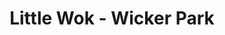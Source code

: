 ---
layout: place
title: "Little Wok - Wicker Park"
permalink: /illinois/chicago/little-wok-wicker-park.html
stateAbbr: IL
stateName: Illinois
cityName: Chicago
place_id: ChIJXegUymrTD4gRZd5LYkvw4Ec
photos:
  - name: >-
      places/ChIJXegUymrTD4gRZd5LYkvw4Ec/photos/AeeoHcJI3t9dfv7ixWJuNyQml6KY8IYIfQh-AqdKoZkKvmLT8KRUiWcvSBqGOAyfxM9XGcVtymVY-ky-8Q9vQA6bp9UXTGPbQ9iHgRdw_iMRmfzf_QFY2pR1UfYa30RnhHsLy68vIYYrFp-BreHID5xKwRKI-sXeIfuTqdMujG1FnsIeK5J4SeqblUzE-XFOqHKCeTXsWAsg3hQ5JOeBp1Wiafjg5LzUqzJFyzbhh0MFML09dNrUfmjqELVnOGdttXsLbNIJQeSOvQMN-pYYasVQoLxGo1fZ9FKsI5ToNVzB_Xqgtw
    widthPx: 4032
    heightPx: 3024
    authorAttributions:
      - displayName: Little Wok - Wicker Park
        uri: https://maps.google.com/maps/contrib/115652017194483470362
        photoUri: >-
          https://lh3.googleusercontent.com/a-/ALV-UjV4BTz-nrBLFxkYB0FJ4Y_hwUObv9vVPvCgF6uibq5j4lVynPc=s100-p-k-no-mo
    flagContentUri: >-
      https://www.google.com/local/imagery/report/?cb_client=maps_api_places.places_api&image_key=!1e10!2sAF1QipNHH9BfiqLltVz6EJM-hvHSAtdO1mX1kF6Tmggk&hl=en-US
    googleMapsUri: >-
      https://www.google.com/maps/place//data=!3m4!1e2!3m2!1sAF1QipNHH9BfiqLltVz6EJM-hvHSAtdO1mX1kF6Tmggk!2e10!4m2!3m1!1s0x880fd36aca14e85d:0x47e0f04b624bde65
  - name: >-
      places/ChIJXegUymrTD4gRZd5LYkvw4Ec/photos/AeeoHcKPps3HACDZk5f6g_jca5DpZen9JCwqAVki_1tv1LIm0sxmxPYA_9TKzQ3xcKSXYV3P70D7m45fjxKWrxjtBZiv_1MsrziUSf-ETEUOMXQ6zkUQ2KIweRtQIV6I6SDRUUx2J48kJyUC6ROUsjToiBP4YpOyYyC2GCUB8fSCwXZstpAkKhFUHpvj5wjmXU1PJl0_Qzm-SSS1AUtMHtrHUEtLgGdXcCjl4wyTTGhGAauQ8NttO8I186uEgD9knAbH4aFQdfB3rNu09w1c8N4gbB9rn-_QgTrFKvdegxtary1cWatqMyeOXXesY13mx_VHiMzC_L0I7dvchgFGe58GootZNk4oUI_IHmvadOybQLCmprVFMo0hdGG3D9mJaAociT4gci2KbgRP_8epT_1CYv9JurBmCeWvK8T_BGJsK_IjBA
    widthPx: 3024
    heightPx: 4032
    authorAttributions:
      - displayName: Kelsey Sanabria
        uri: https://maps.google.com/maps/contrib/116310230319657074247
        photoUri: >-
          https://lh3.googleusercontent.com/a-/ALV-UjU5azRThy4OqWh7xNsigM4CFbDJ2Pp8M-DIldNBmPfhJo5YMIZrwA=s100-p-k-no-mo
    flagContentUri: >-
      https://www.google.com/local/imagery/report/?cb_client=maps_api_places.places_api&image_key=!1e10!2sCIHM0ogKEICAgIDm9rf_Dw&hl=en-US
    googleMapsUri: >-
      https://www.google.com/maps/place//data=!3m4!1e2!3m2!1sCIHM0ogKEICAgIDm9rf_Dw!2e10!4m2!3m1!1s0x880fd36aca14e85d:0x47e0f04b624bde65
  - name: >-
      places/ChIJXegUymrTD4gRZd5LYkvw4Ec/photos/AeeoHcLO4tYRZEYy7Nm08X4eygoPL1d-QF7WVmcPsFqHJWMxvTQDMiAzVY8ioxfh8tO8mZh1VeHWlFD7We5MNUwZlQQYWXJEkb0IkwQSb_JkQhIts3mj8HajnZfRF4kshiyL4DF1GJFP-J0BjXY7-gNRA76kVYUv2o_dBXFG3Ibht5OAvzMAemLKovM_BkHJToyQahRCtvuehFhL6sE1NuSjfRiG6EbzY0ivHbEJExGoXpfhNRtU86_BN-kbPr35zIwLc57vfBXgAnlkS88BfA0eMZjq8f9JoX8ExqbjzxsgDt9SzLx8P8m1tRwfDfHwLBVXJiaB3XoussybujP3Hfhphx7rVYq7ag6UcC9KJUW2Pxpek466NACh2ATyCMEiduI4YTmlyFx1-U1kjcH7VMZuS1u6UUOAa71IIzS7YnZlNHNWGEHe
    widthPx: 3024
    heightPx: 4032
    authorAttributions:
      - displayName: Anya B
        uri: https://maps.google.com/maps/contrib/114015064148961278254
        photoUri: >-
          https://lh3.googleusercontent.com/a/ACg8ocKEt7ptjYvJCBASEJWfGhQ99-ltx7pjcFs3HybqZCJWg0952Q=s100-p-k-no-mo
    flagContentUri: >-
      https://www.google.com/local/imagery/report/?cb_client=maps_api_places.places_api&image_key=!1e10!2sCIHM0ogKEICAgICj3czw3AE&hl=en-US
    googleMapsUri: >-
      https://www.google.com/maps/place//data=!3m4!1e2!3m2!1sCIHM0ogKEICAgICj3czw3AE!2e10!4m2!3m1!1s0x880fd36aca14e85d:0x47e0f04b624bde65
  - name: >-
      places/ChIJXegUymrTD4gRZd5LYkvw4Ec/photos/AeeoHcIdfyVqaNnH2seLmb5tIsjPq-V6AiIf2qw8L2QX71Y-a49zrhBLB7f4ZBzkcrHVJfm7KzXDFBRa5i1bhSxZMUjE_Mow9pH9XX2PcJsXl5ZPxy4zKM-NhgMUhyyRJ3_wxXk1GP0sH-gpCxdeHPlIAKtUhw5xrS7ZGvqWzzSlQmZy9ye3b3-nq5bPo71lh8twma6HzrQecFNLVZq2KEWJwPpXbq_TOp20Zxw5O5JU3SdKf-DmmYPIVeXn482CDlWFVe6bLRaf4cCNicRpDqGxZNl21sgCYuPlsDmloTVNRUDNUW1R9QG-KvYYUOCKeiJMriSGXVIREm7uPhcTiUArFxf0E7qo-2KbaeNfxemokzlJkIhaYF8e9ejwLa3E9Kz6elGxj1QrNgGTgO5vWogu1NXGIH3bYqY2pDTFi7EkR2slYg
    widthPx: 4032
    heightPx: 3024
    authorAttributions:
      - displayName: Justine C
        uri: https://maps.google.com/maps/contrib/106901711684601567447
        photoUri: >-
          https://lh3.googleusercontent.com/a/ACg8ocL3J2MS4nfR-M2mbN7i3hwYk-wbIDq6Eqk9PRDc_c4bBjJ-wg=s100-p-k-no-mo
    flagContentUri: >-
      https://www.google.com/local/imagery/report/?cb_client=maps_api_places.places_api&image_key=!1e10!2sCIHM0ogKEICAgICmsZmaSA&hl=en-US
    googleMapsUri: >-
      https://www.google.com/maps/place//data=!3m4!1e2!3m2!1sCIHM0ogKEICAgICmsZmaSA!2e10!4m2!3m1!1s0x880fd36aca14e85d:0x47e0f04b624bde65
  - name: >-
      places/ChIJXegUymrTD4gRZd5LYkvw4Ec/photos/AeeoHcLFVdWHcqMjXOn3Nyeg9R_GfrvJZFYv0-xIag0zH2G2dzjuxorlUaXBZK4J1bOXf_MilSq3h5jEWTiM0AcdY0BQIRwNWnT6Zvjq54nBAsM8o7srRzYJSp5jZgAVqqWwIQ6TMGX42pNJa3Zaelqi0UP1JCITkGftZAdxejvaKhfLY2hbrdM_Qlg77vl13IF3HMNwDU1Yb7Fu5a6Lxl6NFGfP4vQKwr7hsKhC49zyvjHWO8dvtQstzSgAwWSBWTPNTrLjAnI9l9Wr_ex2_AVKW06N35DzxeNxTnfxZmC0Kszg5THiu1_kFmAQZpAtylql_RJyugeVS1KrEtnkb9lebGPSDOz1a-e30AAov5S8OEiD5fB2W4cC6ev881CHos45rvQDdDFVjM04XsoZog0GpmNQlTUVenRG7-r6kT5r1zo
    widthPx: 3024
    heightPx: 4032
    authorAttributions:
      - displayName: Gerald Red Amlih
        uri: https://maps.google.com/maps/contrib/105016915051757088817
        photoUri: >-
          https://lh3.googleusercontent.com/a-/ALV-UjV0YbU5O1vpCWoLJeIcs2vrLQZjdFnj5KujXhYEER_Jz05zZ6G9=s100-p-k-no-mo
    flagContentUri: >-
      https://www.google.com/local/imagery/report/?cb_client=maps_api_places.places_api&image_key=!1e10!2sCIHM0ogKEICAgID7_Y_jOA&hl=en-US
    googleMapsUri: >-
      https://www.google.com/maps/place//data=!3m4!1e2!3m2!1sCIHM0ogKEICAgID7_Y_jOA!2e10!4m2!3m1!1s0x880fd36aca14e85d:0x47e0f04b624bde65
  - name: >-
      places/ChIJXegUymrTD4gRZd5LYkvw4Ec/photos/AeeoHcID8Xq9TW50Vhom13H1yXjdbihjrIPQacqW5Pz7OllbMAONNzCwK3_wc9r47PFX4l-2-34dk5evRPmN-Veo3Ulg4YbHijSnDIB6n0FFbxUF6A9rowGw3dU_LygYzWZf81SKtbWTboLYJ0yAcNRL3nPQzlfxYtD3l4sfezwEAp_-gTvvyN_w_d7xMHOCGx0Sol050K9tjR6uMm-6mldX643Pi5uVpo8LmFPgwPWvmxsHeXnIXmN0UIWdaScsm0edW80lydOHQ3bw81OWG6O4QV6Qv7SPFJm2Mylfh7UuzwMqLwXOF6HS4ErbMocXzs9hfcforXI6EKtVSnhSYxvJ81SXWUALBkyW8RATvZUH1_Hy5pWWHYf2X_BMRq__SJcczVTyuDROvwPSTk-IIuRdoN-iccNMl1Ggk9JyF_Ers8jmBw2U
    widthPx: 3024
    heightPx: 4032
    authorAttributions:
      - displayName: Anya B
        uri: https://maps.google.com/maps/contrib/114015064148961278254
        photoUri: >-
          https://lh3.googleusercontent.com/a/ACg8ocKEt7ptjYvJCBASEJWfGhQ99-ltx7pjcFs3HybqZCJWg0952Q=s100-p-k-no-mo
    flagContentUri: >-
      https://www.google.com/local/imagery/report/?cb_client=maps_api_places.places_api&image_key=!1e10!2sCIHM0ogKEICAgICj3czwvAE&hl=en-US
    googleMapsUri: >-
      https://www.google.com/maps/place//data=!3m4!1e2!3m2!1sCIHM0ogKEICAgICj3czwvAE!2e10!4m2!3m1!1s0x880fd36aca14e85d:0x47e0f04b624bde65
  - name: >-
      places/ChIJXegUymrTD4gRZd5LYkvw4Ec/photos/AeeoHcIugmgD7V8691Cdxa_uBt6JyFwW1nUI88qSettsLAxSMM2wclyUeEgG5hHvECE1w7ktvXEgwR151kS-heDCODcxuVssHQD1jGUKH7pG9IQpnoLE1scIJuzOKyhyQKa8VYlB42lHg2stBcOhQ_r9G6xXAyH74A8SKrBt4vJ2q0J_5kjpU6dYLqOZ7d7XQ-Zh2AAaJj_zco8H00oU8H6nQIA41hd5WOnmnWzuNPKBO98fYScrJAT6yFN1ZSCNa2LJi4oo40Ms3V4oYpmEkVi_i9LP6-ktRF3VEOTM_2Jizim4fZeBC7H1FCaw0yE0AEIKAaLpsB89roOvq23J8leamaAALQA_s5LxqslbKrcc0ZpOMVYs03CfbMwquMAB0r_yvK2FztGcWFaMWVfrJuJgBHCYBhlrxZJWu8ppyz_SmMbBlqS4
    widthPx: 3600
    heightPx: 4800
    authorAttributions:
      - displayName: Gerald Red Amlih
        uri: https://maps.google.com/maps/contrib/105016915051757088817
        photoUri: >-
          https://lh3.googleusercontent.com/a-/ALV-UjV0YbU5O1vpCWoLJeIcs2vrLQZjdFnj5KujXhYEER_Jz05zZ6G9=s100-p-k-no-mo
    flagContentUri: >-
      https://www.google.com/local/imagery/report/?cb_client=maps_api_places.places_api&image_key=!1e10!2sCIHM0ogKEICAgID7_Y_juAE&hl=en-US
    googleMapsUri: >-
      https://www.google.com/maps/place//data=!3m4!1e2!3m2!1sCIHM0ogKEICAgID7_Y_juAE!2e10!4m2!3m1!1s0x880fd36aca14e85d:0x47e0f04b624bde65
  - name: >-
      places/ChIJXegUymrTD4gRZd5LYkvw4Ec/photos/AeeoHcIv7TBse4dkp4lx7Yp0ykKfAKmwYr0BoeXTfkBD-rqmZ2mw_HwPjkBTxFcBpwtVvnCiU_aemxiJm-xvZcQIn0QhyTNN3U0saGBnJbA_MpOjNXb7390f2YWNSIvTnVa7je5pDz-pxJIR5_XaWeLjnFBMhGfpSmtclIRlLVaoV9dwFfkKBMd9U2DANsyTpDFBEkHBpnCdWg0QIv0JE1KferLP6ToZBMG-PGnuqkgpHnZ4gC3WW2p0-ZvokwkiK7HczglPRCs_pJbnOjb3F_pFebjJ-1ZmzVrWMtoPVpb-iO-w1roQuu0yRoojGD4kDAfmjORMwyYsivtIBpQPH01C_vBV6-4aCAPyV-VltHdwFPH6YEyvUDG9tG0zJ_BfqPxMzjDlfV5yUwfs8NBTw61PsX3za0tqqxjqF4XRYpjhNgSFlQ
    widthPx: 3600
    heightPx: 4800
    authorAttributions:
      - displayName: Jennifer Winthurst
        uri: https://maps.google.com/maps/contrib/106162101732514347568
        photoUri: >-
          https://lh3.googleusercontent.com/a-/ALV-UjWtSLMznesewpGWgb-IVVskSejZnhSv0nvwMxpvlDaNzYeyLZqiCw=s100-p-k-no-mo
    flagContentUri: >-
      https://www.google.com/local/imagery/report/?cb_client=maps_api_places.places_api&image_key=!1e10!2sCIHM0ogKEICAgICJtImSGg&hl=en-US
    googleMapsUri: >-
      https://www.google.com/maps/place//data=!3m4!1e2!3m2!1sCIHM0ogKEICAgICJtImSGg!2e10!4m2!3m1!1s0x880fd36aca14e85d:0x47e0f04b624bde65
  - name: >-
      places/ChIJXegUymrTD4gRZd5LYkvw4Ec/photos/AeeoHcJcSxcGTbhgILb02CdYZ58qfcBIyRY7Nvp8c3tYC1zQbC04EDRyghUzH4_RAoI9PzQMw7Nz5e8xZq4p8ruy97jxI0TySu9jqErmAZQSJ3khY4BmNGaYzWg3glgt-y2YNZJF9paIrunYDgfv8MWaTjiMj4ZAvtxD2m50aBvp6WLv09U3tXhUW2YP6tNR0REO4fAEbCHYz4ZKNjivX3hZLIvva85uwKDMr_eH_7Q51XAe4OmHe0wMcXJEvQW9-qJmovT6YUhGyKjkbtHfQRh88lKl6IwViSNrAvCazamap-lr2UT5sHCbmsF4MZOtFlr_e1Abq8QnKvzTRMXTtElwE9b-AHaP_i00XQ6rliNZ0wdYL14RXkHq-aXrZ-ZFTINLr7Czyhwa2ipkduNMDtB3smqqA9fvlPczf6vwkwt-x7ZE5w
    widthPx: 3024
    heightPx: 4032
    authorAttributions:
      - displayName: Toeknee “The Italian Stallion” Castillo
        uri: https://maps.google.com/maps/contrib/118326316622410690093
        photoUri: >-
          https://lh3.googleusercontent.com/a-/ALV-UjWE7M9oFqfZPEP8CWL0oAAj7VFA99wf8qSJdOf5BVStXWQzm0ZC=s100-p-k-no-mo
    flagContentUri: >-
      https://www.google.com/local/imagery/report/?cb_client=maps_api_places.places_api&image_key=!1e10!2sCIHM0ogKEICAgIDpn5SOHA&hl=en-US
    googleMapsUri: >-
      https://www.google.com/maps/place//data=!3m4!1e2!3m2!1sCIHM0ogKEICAgIDpn5SOHA!2e10!4m2!3m1!1s0x880fd36aca14e85d:0x47e0f04b624bde65
  - name: >-
      places/ChIJXegUymrTD4gRZd5LYkvw4Ec/photos/AeeoHcIY7kuCnXPmE_NQ47lEyXqCAEkwTC-9aaWAL_VoyQloTUUIkxdrEUh5gSdYLp2j6gYGI6FKw3C3rskZQpPx-sz72iP6cmFcdGOnhzbB97mSXoJV9iYGRmWhaOMBVHaj4DmhLpdUxuKco2wV2pC-jLxsoLcrbRW0PQsgVBUuhAkndlxnWK8aqA9r_3rads5UwlzaTnl2XkN-VOSPW2QRS_Bc0CNDB8xr38RX_j7z8fRHDUraNTqEJ-UXYQlpe3UCwIiSQHE8w-WzkQrMXXFPmSIIbspJAcNFcyxnI9Oz1V1ojkEbDKkCdDc6O4hYtfixvxmqhfRSMdF3PXqGvguSp980qVTJu8eN-lCXS4sF9GSHPmhQ1sSltwWumTRGLjSwCz4kVFlEzul34QQI8zouWMFYDBHmuOBaXi1wSMzwFY3dvFB4
    widthPx: 3600
    heightPx: 4800
    authorAttributions:
      - displayName: Jennifer Winthurst
        uri: https://maps.google.com/maps/contrib/106162101732514347568
        photoUri: >-
          https://lh3.googleusercontent.com/a-/ALV-UjWtSLMznesewpGWgb-IVVskSejZnhSv0nvwMxpvlDaNzYeyLZqiCw=s100-p-k-no-mo
    flagContentUri: >-
      https://www.google.com/local/imagery/report/?cb_client=maps_api_places.places_api&image_key=!1e10!2sCIHM0ogKEICAgICJtImS-gE&hl=en-US
    googleMapsUri: >-
      https://www.google.com/maps/place//data=!3m4!1e2!3m2!1sCIHM0ogKEICAgICJtImS-gE!2e10!4m2!3m1!1s0x880fd36aca14e85d:0x47e0f04b624bde65
address: 1950 W Division St, Chicago, IL 60622, USA
street: 1950 W Division St
city: Chicago
state: IL
zip: '60622'
country: USA
neighborhood: West Town
latitude: '41.903384'
longitude: '-87.676954'
accessibility_options:
  wheelchairAccessibleEntrance: true
  wheelchairAccessibleRestroom: true
  wheelchairAccessibleSeating: true
business_status: OPERATIONAL
name: Little Wok - Wicker Park
google_maps_links:
  directionsUri: >-
    https://www.google.com/maps/dir//''/data=!4m7!4m6!1m1!4e2!1m2!1m1!1s0x880fd36aca14e85d:0x47e0f04b624bde65!3e0
  placeUri: https://maps.google.com/?cid=5179403778038423141
  writeAReviewUri: >-
    https://www.google.com/maps/place//data=!4m3!3m2!1s0x880fd36aca14e85d:0x47e0f04b624bde65!12e1
  reviewsUri: >-
    https://www.google.com/maps/place//data=!4m4!3m3!1s0x880fd36aca14e85d:0x47e0f04b624bde65!9m1!1b1
  photosUri: >-
    https://www.google.com/maps/place//data=!4m3!3m2!1s0x880fd36aca14e85d:0x47e0f04b624bde65!10e5
primary_type: Chinese Restaurant
opening_hours:
  regular: null
  current: null
secondary_opening_hours:
  regular:
    weekdayDescriptions: null
    type: null
  current:
    weekdayDescriptions: null
    type: null
phone: null
price_level: null
price_range: null
rating: null
rating_count: 0
website: null
description: null
reviews: null
parking_options: null
payment_options: null
allow_dogs: null
curbside_pickup: null
delivery: null
dine_in: null
good_for_children: null
good_for_groups: null
good_for_sports: null
live_music: null
menu_for_children: null
outdoor_seating: null
reservable: null
restroom: null
serves_beer: null
serves_breakfast: null
serves_brunch: null
serves_cocktails: null
serves_coffee: null
serves_dinner: null
serves_dessert: null
serves_lunch: null
serves_vegetarian_food: null
serves_wine: null
takeout: null

---